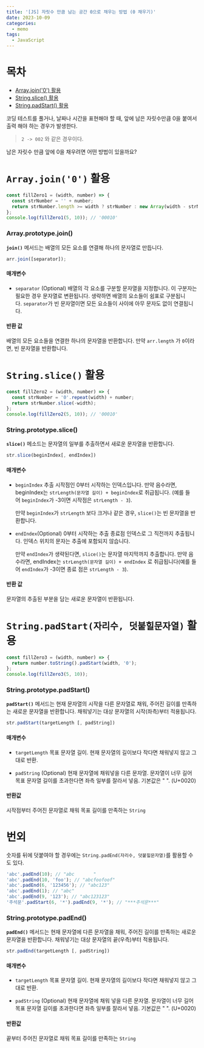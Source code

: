 ```yaml
---
title: '[JS] 자릿수 만큼 남는 공간 0으로 채우는 방법 (0 채우기)'
date: 2023-10-09
categories:
  - memo
tags:
  - JavaScript
---
```


# 목차

- [Array.join('0') 활용](#arrayjoin0-활용)
- [String.slice() 활용](#stringslice-활용)
- [String.padStart() 활용](#stringpadstart자리수-덧붙힐문자열-활용)

코딩 테스트를 풀거나, 날짜나 시간을 표현해야 할 때, 앞에 남은 자릿수만큼 0을 붙여서 출력 해야 하는 경우가 발생한다.

> `2 -> 002` 와 같은 경우이다.

남은 자릿수 만큼 앞에 0을 채우려면 어떤 방법이 있을까요?

# `Array.join('0')` 활용

```js
const fillZero1 = (width, number) => {
  const strNumber = '' + number;
  return strNumber.length >= width ? strNumber : new Array(width - strNumber.length + 1).join('0') + strNumber;
};
console.log(fillZero1(5, 10)); // '00010'
```

### Array.prototype.join()

**`join()`** 메서드는 배열의 모든 요소를 연결해 하나의 문자열로 만듭니다.

```js
arr.join([separator]);
```

#### 매개변수

- `separator` (Optional) 배열의 각 요소를 구분할 문자열을 지정합니다. 이 구분자는 필요한 경우 문자열로 변환됩니다. 생략하면 배열의 요소들이 쉼표로 구분됩니다. `separator`가 빈 문자열이면 모든 요소들이 사이에 아무 문자도 없이 연결됩니다.

#### 반환 값

배열의 모든 요소들을 연결한 하나의 문자열을 반환합니다. 만약 `arr.length` 가 `0`이라면, 빈 문자열을 반환합니다.

# `String.slice()` 활용

```js
const fillZero2 = (width, number) => {
  const strNumber = '0'.repeat(width) + number;
  return strNumber.slice(-width);
};
console.log(fillZero2(5, 10)); // '00010'
```

### String.prototype.slice()

**`slice()`** 메소드는 문자열의 일부를 추출하면서 새로운 문자열을 반환합니다.

```js
str.slice(beginIndex[, endIndex])
```

#### 매개변수

- `beginIndex` 추출 시작점인 0부터 시작하는 인덱스입니다. 만약 음수라면, beginIndex는 `strLength(문자열 길이) + beginIndex`로 취급됩니다. (예를 들어 `beginIndex`가 -3이면 시작점은 `strLength - 3`).

  만약 `beginIndex`가 `strLength` 보다 크거나 같은 경우, `slice()`는 빈 문자열을 반환합니다.

- `endIndex`(Optional) 0부터 시작하는 추출 종료점 인덱스로 그 직전까지 추출됩니다. 인덱스 위치의 문자는 추출에 포함되지 않습니다.

  만약 `endIndex`가 생략된다면, `slice()`는 문자열 마지막까지 추출합니다. 만약 음수라면, endIndex는 `strLength(문자열 길이) + endIndex` 로 취급됩니다(예를 들어 `endIndex`가 -3이면 종료 점은 `strLength - 3`).

#### 반환 값

문자열의 추출된 부분을 담는 새로운 문자열이 반환됩니다.

# `String.padStart(자리수, 덧붙힐문자열)` 활용

```js
const fillZero3 = (width, number) => {
  return number.toString().padStart(width, '0');
};
console.log(fillZero3(5, 10));
```

### String.prototype.padStart()

**`padStart()`** 메서드는 현재 문자열의 시작을 다른 문자열로 채워, 주어진 길이를 만족하는 새로운 문자열을 반환합니다. 채워넣기는 대상 문자열의 시작(좌측)부터 적용됩니다.

```js
str.padStart(targetLength [, padString])
```

#### 매개변수

- `targetLength` 목표 문자열 길이. 현재 문자열의 길이보다 작다면 채워넣지 않고 그대로 반환.

- `padString` (Optional) 현재 문자열에 채워넣을 다른 문자열. 문자열이 너무 길어 목표 문자열 길이를 초과한다면 좌측 일부를 잘라서 넣음. 기본값은 " ". (U+0020)

#### 반환값

시작점부터 주어진 문자열로 채워 목표 길이를 만족하는 `String`

# 번외

숫자를 뒤에 덧붙여야 할 경우에는 `String.padEnd(자리수, 덧붙힐문자열)`를 활용할 수도 있다.

```js
'abc'.padEnd(10); // "abc       "
'abc'.padEnd(10, 'foo'); // "abcfoofoof"
'abc'.padEnd(6, '123456'); // "abc123"
'abc'.padEnd(1); // "abc"
'abc'.padEnd(9, '123'); // "abc123123"
'주석문'.padStart(6, '*').padEnd(9, '*'); // "***주석문***"
```

### String.prototype.padEnd()

**`padEnd()`** 메서드는 현재 문자열에 다른 문자열을 채워, 주어진 길이를 만족하는 새로운 문자열을 반환합니다. 채워넣기는 대상 문자열의 끝(우측)부터 적용됩니다.

```js
str.padEnd(targetLength [, padString])
```

#### 매개변수

- `targetLength` 목표 문자열 길이. 현재 문자열의 길이보다 작다면 채워넣지 않고 그대로 반환.

- `padString` (Optional) 현재 문자열에 채워 넣을 다른 문자열. 문자열이 너무 길어 목표 문자열 길이를 초과한다면 좌측 일부를 잘라서 넣음. 기본값은 " ". (U+0020)

#### 반환값

끝부터 주어진 문자열로 채워 목표 길이를 만족하는 `String`
